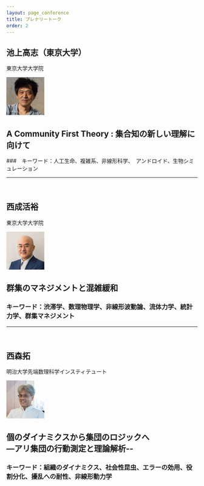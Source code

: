```yaml
---
layout: page_conference
title: プレナリートーク
order: 2
---
```


## 池上高志（東京大学）

東京大学大学院  

<img src="/event_01/images/ikegami.jpg" width="100px">  

##  A Community First Theory :  集合知の新しい理解に向けて  

###　キーワード：人工生命、複雑系、非線形科学、　アンドロイド、生物シミュレーション  

***

<br>

## 西成活裕  

東京大学大学院

<img src="/event_01/images/nishinari.jpeg" width="100px">  


## 群集のマネジメントと混雑緩和

### キーワード：渋滞学、数理物理学、非線形波動論、流体力学、統計力学、群集マネジメント  

***

<br>

## 西森拓

明治大学先端数理科学インスティテュート

<img src="/event_01/images/nishimori.png" width="100px">  


## 個のダイナミクスから集団のロジックへ <br> —アリ集団の行動測定と理論解析--  

### キーワード：組織のダイナミクス、社会性昆虫、エラーの効用、役割分化、擾乱への耐性、非線形動力学


